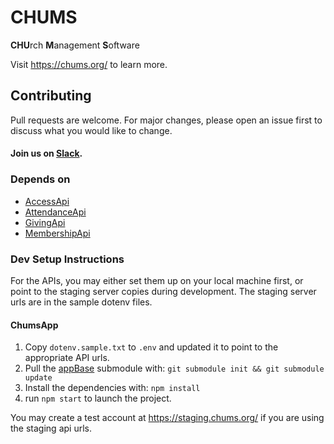 # CHUMS
**CHU**rch **M**anagement **S**oftware

Visit <a href="https://chums.org/">https://chums.org/</a> to learn more.

## Contributing
Pull requests are welcome. For major changes, please open an issue first to discuss what you would like to change.
#### Join us on [Slack](https://join.slack.com/t/livechurchsolutions/shared_invite/zt-i88etpo5-ZZhYsQwQLVclW12DKtVflg).

### Depends on
* [AccessApi](https://github.com/LiveChurchSolutions/AccessApi)
* [AttendanceApi](https://github.com/LiveChurchSolutions/AttendanceApi)
* [GivingApi](https://github.com/LiveChurchSolutions/GivingApi)
* [MembershipApi](https://github.com/LiveChurchSolutions/MembershipApi)

### Dev Setup Instructions
For the APIs, you may either set them up on your local machine first, or point to the staging server copies during development.  The staging server urls are in the sample dotenv files.

#### ChumsApp 
1. Copy `dotenv.sample.txt` to `.env` and updated it to point to the appropriate API urls. 
2. Pull the [appBase](https://github.com/LiveChurchSolutions/AppBase) submodule with: `git submodule init && git submodule update`
3. Install the dependencies with: `npm install`
4. run `npm start` to launch the project.

You may create a test account at https://staging.chums.org/ if you are using the staging api urls.
